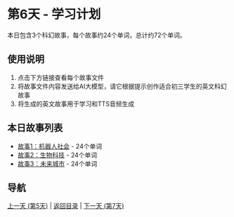 # 第6天 - 学习计划

本日包含3个科幻故事，每个故事约24个单词，总计约72个单词。

## 使用说明

1. 点击下方链接查看每个故事文件
2. 将故事文件内容发送给AI大模型，请它根据提示创作适合初三学生的英文科幻故事
3. 将生成的英文故事用于学习和TTS音频生成

## 本日故事列表

- [故事1：机器人社会](./story_6_1.md) - 24个单词
- [故事2：生物科技](./story_6_2.md) - 24个单词
- [故事3：未来城市](./story_6_3.md) - 24个单词

## 导航

[上一天 (第5天)](../day_5/day_5_index.md) | [返回目录](../master_index.md) | [下一天 (第7天)](../day_7/day_7_index.md)